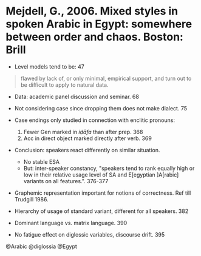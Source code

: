 # Mejdell, G., 2006. Mixed styles in spoken Arabic in Egypt: somewhere between order and chaos.  Boston: Brill

- Level models tend to be: 47 

> flawed by lack of, or only minimal, empirical support, and turn out to be difficult to apply to natural data.

- Data: academic panel discussion and seminar. 68

- Not considering case since dropping them does not make dialect. 75

- Case endings only studied in connection with enclitic pronouns:
  1. Fewer Gen marked in *iḍāfa* than after prep. 368
  2. Acc in direct object marked directly after verb. 369

- Conclusion: speakers react differently on similar situation.
  - No stable ESA
  - But: inter-speaker constancy, "speakers tend to rank equally high or low in their relative usage level of SA and E[egyptian ]A[rabic] variants on all features.". 376-377

- Graphemic representation important for notions of correctness. Ref till Trudgill 1986. 

- Hierarchy of usage of standard variant, different for all speakers. 382

- Dominant language vs. matrix language. 390

- No fatigue effect on diglossic variables, discourse drift. 395

@Arabic
@diglossia
@Egypt
